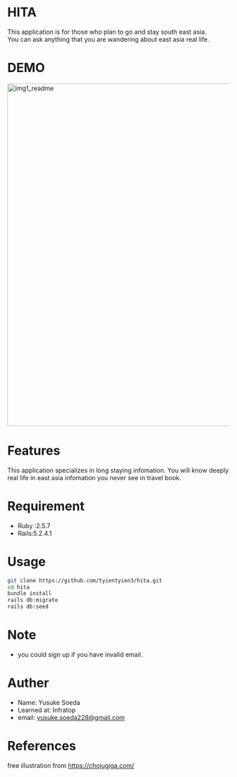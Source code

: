 # HITA

This application is for those who plan to go and stay south east asia.
<br>
You can ask anything that you are wandering about east asia real life.

# DEMO
<img width="777" alt="img1_readme" src="https://user-images.githubusercontent.com/59005449/76680004-6e17cd00-6628-11ea-8e10-4ad4ab7e6d34.png" width=40%>



# Features
This application specializes in long staying infomation.
You will know deeply real life in east asia infomation you never see in travel book.

# Requirement
* Ruby :2.5.7
* Rails:5.2.4.1

# Usage

```bash
git clone https://github.com/tyientyien3/hita.git
cd hita
bundle install
rails db:migrate
rails db:seed
```
# Note

* you could sign up if you have invalid email.

# Auther

* Name: Yusuke Soeda
* Learned at: Infratop
* email: yusuke.soeda228@gmail.com

# References
free illustration from https://chojugiga.com/
